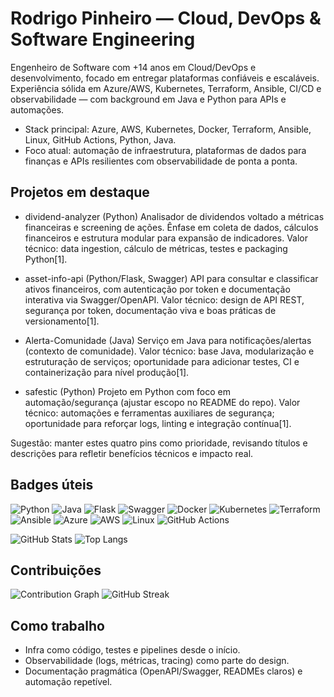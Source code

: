 # Rodrigo Pinheiro — Cloud, DevOps & Software Engineering

Engenheiro de Software com +14 anos em Cloud/DevOps e desenvolvimento, focado em entregar plataformas confiáveis e escaláveis. Experiência sólida em Azure/AWS, Kubernetes, Terraform, Ansible, CI/CD e observabilidade — com background em Java e Python para APIs e automações.

- Stack principal: Azure, AWS, Kubernetes, Docker, Terraform, Ansible, Linux, GitHub Actions, Python, Java.
- Foco atual: automação de infraestrutura, plataformas de dados para finanças e APIs resilientes com observabilidade de ponta a ponta.

## Projetos em destaque

- dividend-analyzer (Python)
  Analisador de dividendos voltado a métricas financeiras e screening de ações. Ênfase em coleta de dados, cálculos financeiros e estrutura modular para expansão de indicadores. Valor técnico: data ingestion, cálculo de métricas, testes e packaging Python[1].

- asset-info-api (Python/Flask, Swagger)
  API para consultar e classificar ativos financeiros, com autenticação por token e documentação interativa via Swagger/OpenAPI. Valor técnico: design de API REST, segurança por token, documentação viva e boas práticas de versionamento[1].

- Alerta-Comunidade (Java)
  Serviço em Java para notificações/alertas (contexto de comunidade). Valor técnico: base Java, modularização e estruturação de serviços; oportunidade para adicionar testes, CI e containerização para nível produção[1].

- safestic (Python)
  Projeto em Python com foco em automação/segurança (ajustar escopo no README do repo). Valor técnico: automações e ferramentas auxiliares de segurança; oportunidade para reforçar logs, linting e integração contínua[1].

Sugestão: manter estes quatro pins como prioridade, revisando títulos e descrições para refletir benefícios técnicos e impacto real.

## Badges úteis

<!-- Linguagens e ferramentas -->
![Python](https://img.shields.io/badge/Python-3.x-3776AB?logo=python&logoColor=white)
![Java](https://img.shields.io/badge/Java-11%2B-007396?logo=java&logoColor=white)
![Flask](https://img.shields.io/badge/Flask-API-black?logo=flask&logoColor=white)
![Swagger](https://img.shields.io/badge/OpenAPI-Swagger-85EA2D?logo=swagger&logoColor=black)
![Docker](https://img.shields.io/badge/Docker-Containers-2496ED?logo=docker&logoColor=white)
![Kubernetes](https://img.shields.io/badge/Kubernetes-Orchestration-326CE5?logo=kubernetes&logoColor=white)
![Terraform](https://img.shields.io/badge/Terraform-IaC-7B42BC?logo=terraform&logoColor=white)
![Ansible](https://img.shields.io/badge/Ansible-Automation-EE0000?logo=ansible&logoColor=white)
![Azure](https://img.shields.io/badge/Azure-Cloud-0078D4?logo=microsoftazure&logoColor=white)
![AWS](https://img.shields.io/badge/AWS-Cloud-232F3E?logo=amazonaws&logoColor=white)
![Linux](https://img.shields.io/badge/Linux-Admin-FCC624?logo=linux&logoColor=black)
![GitHub Actions](https://img.shields.io/badge/GitHub%20Actions-CI%2FCD-2088FF?logo=githubactions&logoColor=white)

<!-- Estatísticas -->
![GitHub Stats](https://github-readme-stats.vercel.app/api?username=rpsouza441&show_icons=true&theme=default&hide_title=true)
![Top Langs](https://github-readme-stats.vercel.app/api/top-langs/?username=rpsouza441&layout=compact&langs_count=8)

## Contribuições

![Contribution Graph](https://github-readme-activity-graph.vercel.app/graph?username=rpsouza441&theme=minimal)
![GitHub Streak](https://streak-stats.demolab.com?user=rpsouza441&theme=default)

## Como trabalho

- Infra como código, testes e pipelines desde o início.
- Observabilidade (logs, métricas, tracing) como parte do design.
- Documentação pragmática (OpenAPI/Swagger, READMEs claros) e automação repetível.
